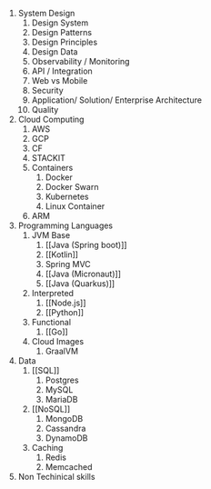 1.  System Design
	1. Design System
	2. Design Patterns
	3. Design Principles
	4. Design Data
	5. Observability / Monitoring
	6. API / Integration
	7. Web vs Mobile
	8. Security
	9. Application/ Solution/ Enterprise Architecture
	10. Quality
2.  Cloud Computing
	1. AWS
	2. GCP
	3. CF
	4. STACKIT
	5. Containers
		1. Docker
		2. Docker Swarn
		3. Kubernetes
		4. Linux Container
	6. ARM
3.  Programming Languages
	1. JVM Base
		1. [[Java (Spring boot)]]
		2. [[Kotlin]]
		3. Spring MVC
		5. [[Java (Micronaut)]]
		6. [[Java (Quarkus)]]
	2. Interpreted
		1. [[Node.js]]
		2. [[Python]]
	3. Functional
		1. [[Go]]
	4. Cloud Images
		1. GraalVM
4.  Data
	1. [[SQL]]
		1. Postgres
		3. MySQL
		4. MariaDB
	3. [[NoSQL]]
		1. MongoDB
		2. Cassandra
		3. DynamoDB
	4. Caching
		1. Redis
		2. Memcached
5.  Non Techinical skills



